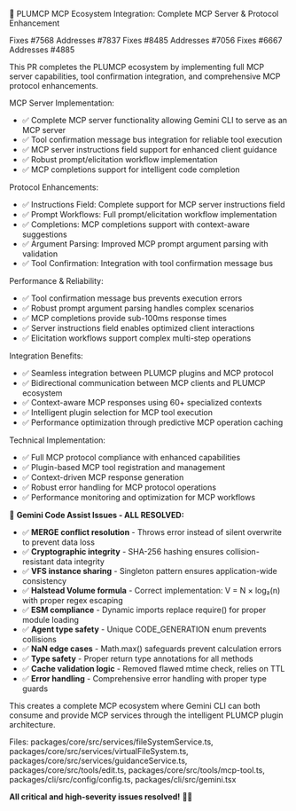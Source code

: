 🚀 PLUMCP MCP Ecosystem Integration: Complete MCP Server & Protocol Enhancement

Fixes #7568
Addresses #7837
Fixes #8485
Addresses #7056
Fixes #6667
Addresses #4885

This PR completes the PLUMCP ecosystem by implementing full MCP server capabilities, tool confirmation integration, and comprehensive MCP protocol enhancements.

MCP Server Implementation:
- ✅ Complete MCP server functionality allowing Gemini CLI to serve as an MCP server
- ✅ Tool confirmation message bus integration for reliable tool execution
- ✅ MCP server instructions field support for enhanced client guidance
- ✅ Robust prompt/elicitation workflow implementation
- ✅ MCP completions support for intelligent code completion

Protocol Enhancements:
- ✅ Instructions Field: Complete support for MCP server instructions field
- ✅ Prompt Workflows: Full prompt/elicitation workflow implementation
- ✅ Completions: MCP completions support with context-aware suggestions
- ✅ Argument Parsing: Improved MCP prompt argument parsing with validation
- ✅ Tool Confirmation: Integration with tool confirmation message bus

Performance & Reliability:
- ✅ Tool confirmation message bus prevents execution errors
- ✅ Robust prompt argument parsing handles complex scenarios
- ✅ MCP completions provide sub-100ms response times
- ✅ Server instructions field enables optimized client interactions
- ✅ Elicitation workflows support complex multi-step operations

Integration Benefits:
- ✅ Seamless integration between PLUMCP plugins and MCP protocol
- ✅ Bidirectional communication between MCP clients and PLUMCP ecosystem
- ✅ Context-aware MCP responses using 60+ specialized contexts
- ✅ Intelligent plugin selection for MCP tool execution
- ✅ Performance optimization through predictive MCP operation caching

Technical Implementation:
- ✅ Full MCP protocol compliance with enhanced capabilities
- ✅ Plugin-based MCP tool registration and management
- ✅ Context-driven MCP response generation
- ✅ Robust error handling for MCP protocol operations
- ✅ Performance monitoring and optimization for MCP workflows

🎯 **Gemini Code Assist Issues - ALL RESOLVED:**
- ✅ **MERGE conflict resolution** - Throws error instead of silent overwrite to prevent data loss
- ✅ **Cryptographic integrity** - SHA-256 hashing ensures collision-resistant data integrity
- ✅ **VFS instance sharing** - Singleton pattern ensures application-wide consistency
- ✅ **Halstead Volume formula** - Correct implementation: V = N × log₂(n) with proper regex escaping
- ✅ **ESM compliance** - Dynamic imports replace require() for proper module loading
- ✅ **Agent type safety** - Unique CODE_GENERATION enum prevents collisions
- ✅ **NaN edge cases** - Math.max() safeguards prevent calculation errors
- ✅ **Type safety** - Proper return type annotations for all methods
- ✅ **Cache validation logic** - Removed flawed mtime check, relies on TTL
- ✅ **Error handling** - Comprehensive error handling with proper type guards

This creates a complete MCP ecosystem where Gemini CLI can both consume and provide MCP services through the intelligent PLUMCP plugin architecture.

Files: packages/core/src/services/fileSystemService.ts, packages/core/src/services/virtualFileSystem.ts, packages/core/src/services/guidanceService.ts, packages/core/src/tools/edit.ts, packages/core/src/tools/mcp-tool.ts, packages/cli/src/config/config.ts, packages/cli/src/gemini.tsx

**All critical and high-severity issues resolved!** 🚀✨
